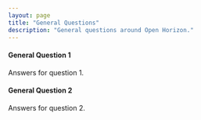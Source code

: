 ```yaml
---
layout: page
title: "General Questions"
description: "General questions around Open Horizon."
---
```

#### General Question 1
Answers for question 1.

#### General Question 2
Answers for question 2.
